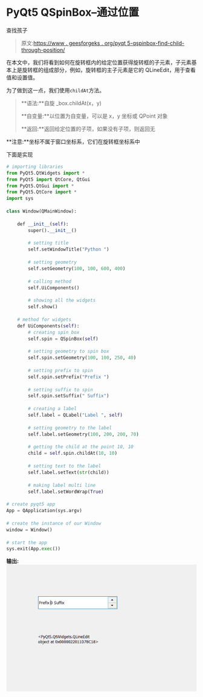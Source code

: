 # PyQt5 QSpinBox–通过位置

查找孩子

> 原文:[https://www . geesforgeks . org/pyqt 5-qspinbox-find-child-through-position/](https://www.geeksforgeeks.org/pyqt5-qspinbox-finding-child-through-position/)

在本文中，我们将看到如何在旋转框内的给定位置获得旋转框的子元素，子元素基本上是旋转框的组成部分，例如，旋转框的主子元素是它的 QLineEdit，用于查看值和设置值。

为了做到这一点，我们使用`childAt`方法。

> **语法:**自旋 _box.childAt(x，y)
> 
> **自变量:**以位置为自变量，可以是 x，y 坐标或 QPoint 对象
> 
> **返回:**返回给定位置的子项，如果没有子项，则返回无

**注意:**坐标不属于窗口坐标系，它们在旋转框坐标系中

下面是实现

```py
# importing libraries
from PyQt5.QtWidgets import * 
from PyQt5 import QtCore, QtGui
from PyQt5.QtGui import * 
from PyQt5.QtCore import * 
import sys

class Window(QMainWindow):

    def __init__(self):
        super().__init__()

        # setting title
        self.setWindowTitle("Python ")

        # setting geometry
        self.setGeometry(100, 100, 600, 400)

        # calling method
        self.UiComponents()

        # showing all the widgets
        self.show()

    # method for widgets
    def UiComponents(self):
        # creating spin box
        self.spin = QSpinBox(self)

        # setting geometry to spin box
        self.spin.setGeometry(100, 100, 250, 40)

        # setting prefix to spin
        self.spin.setPrefix("Prefix ")

        # setting suffix to spin
        self.spin.setSuffix(" Suffix")

        # creating a label
        self.label = QLabel("Label ", self)

        # setting geometry to the label
        self.label.setGeometry(100, 200, 200, 70)

        # getting the child at the point 10, 10
        child = self.spin.childAt(10, 10)

        # setting text to the label
        self.label.setText(str(child))

        # making label multi line
        self.label.setWordWrap(True)

# create pyqt5 app
App = QApplication(sys.argv)

# create the instance of our Window
window = Window()

# start the app
sys.exit(App.exec())
```

**输出:**
![](img/1aee2f0bf9f434023f6aec58937113c0.png)